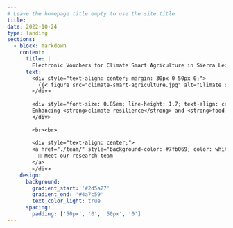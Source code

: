 ```yaml
---
# Leave the homepage title empty to use the site title
title:
date: 2022-10-24
type: landing
sections:
  - block: markdown
    content:
      title: |
        Electronic Vouchers for Climate Smart Agriculture in Sierra Leone
      text: |
        <div style="text-align: center; margin: 30px 0 50px 0;">
          {{< figure src="climate-smart-agriculture.jpg" alt="Climate Smart Agriculture" >}}
        </div>
        
        <div style="font-size: 0.85em; line-height: 1.7; text-align: center; margin-top: 40px; max-width: 800px; margin-left: auto; margin-right: auto;">
        Enhancing <strong>climate resilience</strong> and <strong>food security</strong> through innovative e-voucher systems for agroforestry adoption. Our randomized control trial investigates how digital platforms can nudge farmers toward sustainable agricultural practices across Sierra Leone's farming communities.
        </div>
        
        <br><br>
        
        <div style="text-align: center;">
        <a href="./team/" style="background-color: #7fb069; color: white; padding: 15px 30px; text-decoration: none; border-radius: 8px; font-weight: bold; display: inline-block; font-size: 1.1em;">
          🌱 Meet our research team
        </a>
        </div>
    design:
      background:
        gradient_start: '#2d5a27'
        gradient_end: '#4a7c59'
        text_color_light: true
      spacing:
        padding: ['50px', '0', '50px', '0']
---
```

